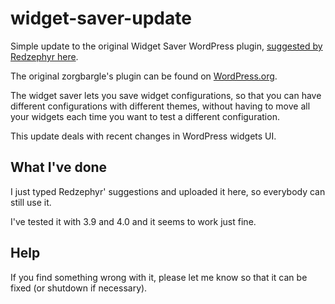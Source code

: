 # widget-saver-update

Simple update to the original Widget Saver WordPress plugin, [suggested by Redzephyr here](http://wordpress.org/support/topic/is-killing-layout-of-widget-page-in-wp-38).

The original zorgbargle's plugin can be found on [WordPress.org](http://wordpress.org/plugins/widget-saver/).

The widget saver lets you save widget configurations, so that you can have different configurations with different themes, without having to move all your widgets each time you want to test a different configuration.

This update deals with recent changes in WordPress widgets UI.

## What I've done
I just typed Redzephyr' suggestions and uploaded it here, so everybody can still use it.

I've tested it with 3.9 and 4.0 and it seems to work just fine.

## Help
If you find something wrong with it, please let me know so that it can be fixed (or shutdown if necessary).